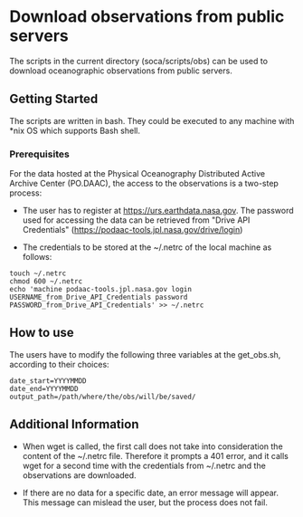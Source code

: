 # Download observations from public servers
The scripts in the current directory (soca/scripts/obs) can be used to download oceanographic observations from public servers.

## Getting Started
The scripts are written in bash. They could be executed to any machine with *nix OS which supports Bash shell. 

### Prerequisites
For the data hosted at the Physical Oceanography Distributed Active Archive Center (PO.DAAC), the access to the observations is a two-step process:

* The user has to register at https://urs.earthdata.nasa.gov. The password used for accessing the data can be retrieved from "Drive API Credentials" (https://podaac-tools.jpl.nasa.gov/drive/login)

* The credentials to be stored at the ~/.netrc of the local machine as follows:

```
touch ~/.netrc
chmod 600 ~/.netrc
echo 'machine podaac-tools.jpl.nasa.gov login USERNAME_from_Drive_API_Credentials password PASSWORD_from_Drive_API_Credentials' >> ~/.netrc
```

## How to use
The users have to modify the following three variables at the get_obs.sh, according to their choices:

```
date_start=YYYYMMDD
date_end=YYYYMMDD
output_path=/path/where/the/obs/will/be/saved/
```

## Additional Information

* When wget is called, the first call does not take into consideration the content of the ~/.netrc file. Therefore it prompts a 401 error, and it calls wget for a second time with the credentials from ~/.netrc and the observations are downloaded.

* If there are no data for a specific date, an error message will appear. This message can mislead the user, but the process does not fail. 

